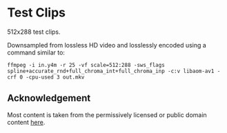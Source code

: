 Test Clips
==========

512x288 test clips.

Downsampled from lossless HD video and losslessly encoded using a command similar to:

```
ffmpeg -i in.y4m -r 25 -vf scale=512:288 -sws_flags spline+accurate_rnd+full_chroma_int+full_chroma_inp -c:v libaom-av1 -crf 0 -cpu-used 3 out.mkv
```

Acknowledgement
---------------

Most content is taken from the permissively licensed or public domain content [here](https://media.xiph.org/video/derf/).
